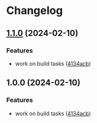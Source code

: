 # Changelog

## [1.1.0](https://github.com/Eventiva/Eventiva/compare/workflows/git-subrepo-v1.0.0...workflows/git-subrepo-v1.1.0) (2024-02-10)

### Features

- work on build tasks ([4134acb](https://github.com/Eventiva/Eventiva/commit/4134acb888e1af7a7d65ed55d7df24fec62a59f0))

## 1.0.0 (2024-02-10)

### Features

- work on build tasks ([4134acb](https://github.com/Eventiva/Eventiva/commit/4134acb888e1af7a7d65ed55d7df24fec62a59f0))
